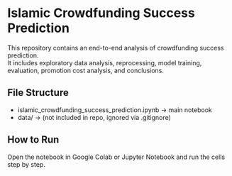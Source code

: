 # Islamic Crowdfunding Success Prediction

This repository contains an end-to-end analysis of crowdfunding success prediction.  
It includes exploratory data analysis, reprocessing, model training, evaluation, promotion cost analysis, and conclusions.

## File Structure
- islamic_crowdfunding_success_prediction.ipynb → main notebook
- data/ → (not included in repo, ignored via .gitignore)

## How to Run
Open the notebook in Google Colab or Jupyter Notebook and run the cells step by step.
